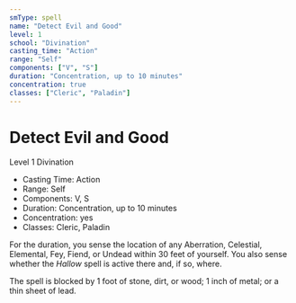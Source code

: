 ```yaml
---
smType: spell
name: "Detect Evil and Good"
level: 1
school: "Divination"
casting_time: "Action"
range: "Self"
components: ["V", "S"]
duration: "Concentration, up to 10 minutes"
concentration: true
classes: ["Cleric", "Paladin"]
---
```


# Detect Evil and Good
Level 1 Divination

- Casting Time: Action
- Range: Self
- Components: V, S
- Duration: Concentration, up to 10 minutes
- Concentration: yes
- Classes: Cleric, Paladin

For the duration, you sense the location of any Aberration, Celestial, Elemental, Fey, Fiend, or Undead within 30 feet of yourself. You also sense whether the *Hallow* spell is active there and, if so, where.

The spell is blocked by 1 foot of stone, dirt, or wood; 1 inch of metal; or a thin sheet of lead.
